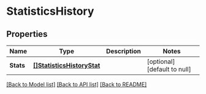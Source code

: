 # StatisticsHistory

## Properties
Name | Type | Description | Notes
------------ | ------------- | ------------- | -------------
**Stats** | [**[]StatisticsHistoryStat**](StatisticsHistoryStat.md) |  | [optional] [default to null]

[[Back to Model list]](../README.md#documentation-for-models) [[Back to API list]](../README.md#documentation-for-api-endpoints) [[Back to README]](../README.md)


